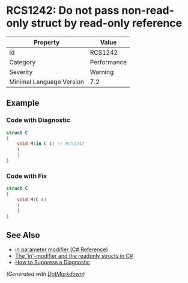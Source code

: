 # RCS1242: Do not pass non\-read\-only struct by read\-only reference

| Property                 | Value       |
| ------------------------ | ----------- |
| Id                       | RCS1242     |
| Category                 | Performance |
| Severity                 | Warning     |
| Minimal Language Version | 7\.2        |

## Example

### Code with Diagnostic

```csharp
struct C
{
    void M(in C c) // RCS1242
    {
    }
}
```

### Code with Fix

```csharp
struct C
{
    void M(C c)
    {
    }
}
```

## See Also

* [in parameter modifier (C# Reference)](https://docs.microsoft.com/dotnet/csharp/language-reference/keywords/in-parameter-modifier)
* [The 'in'-modifier and the readonly structs in C#](https://devblogs.microsoft.com/premier-developer/the-in-modifier-and-the-readonly-structs-in-c/)
* [How to Suppress a Diagnostic](../HowToConfigureAnalyzers.md#how-to-suppress-a-diagnostic)


*\(Generated with [DotMarkdown](http://github.com/JosefPihrt/DotMarkdown)\)*